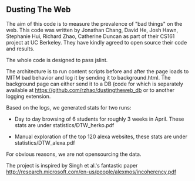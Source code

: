 ## Dusting The Web ##

The aim of this code is to measure the prevalence of "bad things" on the web. This code was written by 
Jonathan Chang, David He, Josh Hawn, Stephanie Hui, Richard Zhao, Catherine Duncan as part of their 
CS161 project at UC Berkeley. They have kindly agreed to open source their code and results.

The whole code is designed to pass jslint. 

The architecture is to run content scripts before and after the page loads to MITM bad behavior and log it 
by sending it to background.html. The background page can either send it to a DB (code for which is separately
available at https://github.com/rzhao/dustingtheweb_db or to another logging extension. 

Based on the logs, we generated stats for two runs:

* Day to day browsing of 6 students for roughly 3 weeks in April. These stats are under statistics/DTW_herko.pdf 

* Manual exploration of the top 120 alexa websites, these stats are under statistics/DTW_alexa.pdf

For obvious reasons, we are not opensourcing the data. 


The project is inspired by Singh et al.'s fantastic paper http://research.microsoft.com/en-us/people/alexmos/incoherency.pdf

